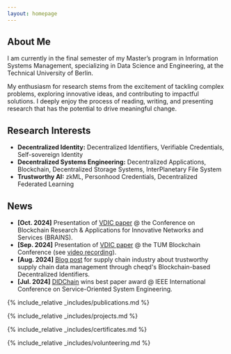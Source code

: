 ```yaml
---
layout: homepage
---
```


## About Me

I am currently in the final semester of my Master’s program in Information Systems Management, specializing in Data Science and Engineering, at the Technical University of Berlin.

My enthusiasm for research stems from the excitement of tackling complex problems, exploring innovative ideas, and contributing to impactful solutions. 
I deeply enjoy the process of reading, writing, and presenting research that has the potential to drive meaningful change.

[//]: <> (After completing my Master's, I aim to combine my expertise in AI with my research at the Service-centric Networking Lab to advance the evolving field of Trustworthy AI. In a world where AI plays an ever-growing role in shaping our lives, ensuring its trustworthiness is essential for safeguarding democratic values such as privacy, accountability, and the decentralization of power.)

## Research Interests
[//]: <> (**Privacy-enhancing Technologies:** Zero-knowledge Proof, Multiparty Computation, Homomorphic Encryption, Differential Privacy)

- **Decentralized Identity:** Decentralized Identifiers, Verifiable Credentials, Self-sovereign Identity
- **Decentralized Systems Engineering:** Decentralized Applications, Blockchain, Decentralized Storage Systems, InterPlanetary File System
- **Trustworthy AI:** zkML, Personhood Credentials, Decentralized Federated Learning

## News

- **[Oct. 2024]** Presentation of [VDIC paper](https://ieeexplore.ieee.org/abstract/document/10732266) @ the Conference on Blockchain Research & Applications for Innovative Networks and Services (BRAINS).
- **[Sep. 2024]** Presentation of [VDIC paper](https://ieeexplore.ieee.org/abstract/document/10732266) @ the TUM Blockchain Conference (see [video recording](https://www.youtube.com/watch?v=cieSpOdJZVs)).
- **[Aug. 2024]** [Blog post](https://cheqd.io/blog/using-cheqd-for-verifiable-supply-chains/) for supply chain industry about trustworthy supply chain data management through cheqd's Blockchain-based Decentralized Identifiers.
- **[Jul. 2024]** [DIDChain](https://ieeexplore.ieee.org/document/10685340) wins best paper award @ IEEE International Conference on Service-Oriented System Engineering.

{% include_relative _includes/publications.md %}

{% include_relative _includes/projects.md %}

{% include_relative _includes/certificates.md %}

{% include_relative _includes/volunteering.md %}    
